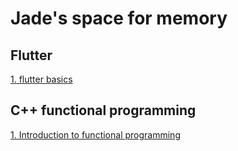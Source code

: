 # Jade's space for memory

## Flutter
[1. flutter basics](flutter/basics.md)

## C++ functional programming
[1. Introduction to functional programming](https://JadeCho.github.com/home/cpp_functional_programming/ch1.md)
